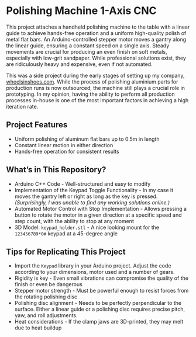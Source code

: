 # Polishing Machine 1-Axis CNC

This project attaches a handheld polishing machine to the table with a linear guide to achieve hands-free operation and a uniform high-quality polish of metal flat bars.
An Arduino-controlled stepper motor moves a gantry along the linear guide, ensuring a constant speed on a single axis. 
Steady movements are crucial for producing an even finish on soft metals, especially with low-grit sandpaper.
While professional solutions exist, they are ridiculously heavy and expensive, even if not automated.

This was a side project during the early stages of setting up my company, [wheelsinshoes.com](www.wheelsinshoes.com).
While the process of polishing aluminium parts for production runs is now outsourced, the machine still plays a crucial role in prototyping. 
In my opinion, having the ability to perform all production processes in-house is one of the most important factors in achieving a high iteration rate.

## Project Features
- Uniform polishing of aluminum flat bars up to 0.5m in length
- Constant linear motion in either direction
- Hands-free operation for consistent results

## What’s in This Repository?
- Arduino C++ Code - Well-structured and easy to modify
- Implementation of the Keypad Toggle Functionality - In my case it moves the gantry left or right as long as the key is pressed. _(Surprisingly, I was unable to find any working solutions online.)_
- Automated Motor Control with Stop Implementation - Allows pressing a button to rotate the motor in a given direction at a specific speed and step count, with the ability to stop at any moment
- 3D Model: `keypad_holder.stl` - A nice looking mount for the `123456789*0#` keypad at a 45-degree angle

## Tips for Replicating This Project
- Import the `Keypad` library in your Arduino project. Adjust the code according to your dimensions, motor used and a number of gears.
- Rigidity is key - Even small vibrations can compromise the quality of the finish or even be dangerous
- Stepper motor strength - Must be powerful enough to resist forces from the rotating polishing disc
- Polishing disc alignment - Needs to be perfectly perpendicular to the surface. Either a linear guide or a polishing disc requires precise pitch, yaw, and roll adjustments.
- Heat considerations - If the clamp jaws are 3D-printed, they may melt due to heat buildup
